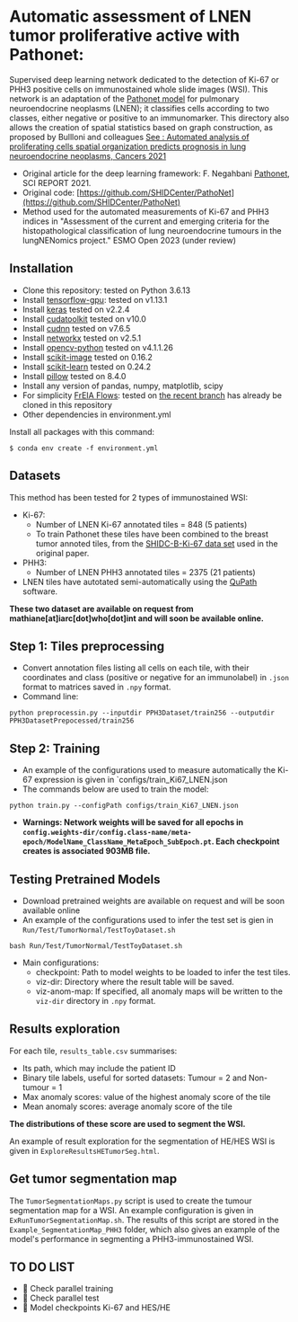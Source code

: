 # Automatic assessment of LNEN tumor proliferative active with Pathonet:
Supervised deep learning network dedicated to the detection of Ki-67 or PHH3 positive cells on immunostained whole slide images (WSI). This network is an adaptation of the [Pathonet model](https://www.nature.com/articles/s41598-021-86912-w) for pulmonary neuroendocrine neoplasms (LNEN); it classifies cells according to two classes, either negative or positive to an immunomarker. This directory also allows the creation of spatial statistics based on graph construction, as proposed by Bullloni and colleagues [See : Automated analysis of proliferating cells spatial organization predicts prognosis in lung neuroendocrine neoplasms, Cancers 2021](https://www.mdpi.com/2072-6694/13/19/4875)

- Original article for the deep learning framework: F. Negahbani [Pathonet](https://www.nature.com/articles/s41598-021-86912-w), SCI REPORT 2021.
- Original code: [https://github.com/SHIDCenter/PathoNet](https://github.com/SHIDCenter/PathoNet)
- Method used for the automated measurements of Ki-67 and PHH3 indices in "Assessment of the current and emerging criteria for the histopathological classification of lung neuroendocrine tumours in the lungNENomics project." ESMO Open 2023 (under review)

## Installation
- Clone this repository: tested on Python 3.6.13
- Install [tensorflow-gpu](https://www.tensorflow.org/?hl=fr): tested on v1.13.1
- Install [keras](https://keras.io/) tested on v2.2.4
- Install [cudatoolkit](https://developer.nvidia.com/cuda-toolkit) tested on v10.0
- Install [cudnn](https://developer.nvidia.com/cudnn) tested on v7.6.5
- Install [networkx](https://networkx.org/) tested on v2.5.1
- Install [opencv-python](https://docs.opencv.org/3.4/d6/d00/tutorial_py_root.html) tested on v4.1.1.26
- Install [scikit-image](https://scikit-image.org/) tested on 0.16.2
- Install [scikit-learn](https://scikit-learn.org/stable/) tested on 0.24.2
- Install [pillow](https://pillow.readthedocs.io/en/stable/)  tested on 8.4.0
- Install any version of pandas, numpy, matplotlib, scipy
- For simplicity [FrEIA Flows](https://github.com/VLL-HD/FrEIA): tested on [the recent branch](https://github.com/VLL-HD/FrEIA/tree/4e0c6ab42b26ec6e41b1ee2abb1a8b6562752b00) has already be cloned in this repository
- Other dependencies in environment.yml

Install all packages with this command:
```
$ conda env create -f environment.yml
```

## Datasets
This method has been tested for 2 types of immunostained WSI:
+ Ki-67:
    + Number of LNEN Ki-67 annotated tiles = 848 (5 patients)
    + To train Pathonet these tiles have been combined to the breast tumor annoted tiles, from the [SHIDC-B-Ki-67 data set](https://shiraz-hidc.com/service/ki-67-dataset/) used in the original paper.
+ PHH3:
    + Number of LNEN PHH3 annotated tiles = 2375 (21 patients)
+ LNEN tiles have autotated semi-automatically using the [QuPath](https://qupath.github.io/) software.

**These two dataset are available on request from mathiane[at]iarc[dot]who[dot]int and will soon be available online.**

## Step 1: Tiles preprocessing 
- Convert annotation files listing all cells on each tile, with their coordinates and class (positive or negative for an immunolabel) in `.json` format to matrices saved in `.npy` format.
- Command line:
```
python preprocessin.py --inputdir PPH3Dataset/train256 --outputdir PPH3DatasetPrepocessed/train256
```

## Step 2: Training
- An example of the configurations used to measure automatically the Ki-67 expression is given in `configs/train_Ki67_LNEN.json
- The commands below are used to train the model:
```
python train.py --configPath configs/train_Ki67_LNEN.json
```
- **Warnings: Network weights will be saved for all epochs in `config.weights-dir/config.class-name/meta-epoch/ModelName_ClassName_MetaEpoch_SubEpoch.pt`. Each checkpoint creates is associated 903MB file.**

## Testing Pretrained Models
- Download pretrained weights are available on request and will be soon available online 
- An example of the configurations used to infer the test set is gien in `Run/Test/TumorNormal/TestToyDataset.sh`
```
bash Run/Test/TumorNormal/TestToyDataset.sh
```
- Main configurations:
    + checkpoint: Path to model weights to be loaded to infer the test tiles.
    + viz-dir: Directory where the result table will be saved.
    + viz-anom-map: If specified, all anomaly maps will be written to the `viz-dir` directory in `.npy` format.

## Results exploration
For each tile, `results_table.csv` summarises:
- Its path, which may include the patient ID
- Binary tile labels, useful for sorted datasets: Tumour = 2 and Non-tumour = 1 
- Max anomaly scores: value of the highest anomaly score of the tile
- Mean anomaly scores: average anomaly score of the tile

**The distributions of these score are used to segment the WSI.**

An example of result exploration for the segmentation of HE/HES WSI is given in `ExploreResultsHETumorSeg.html`.

## Get tumor segmentation map 

The `TumorSegmentationMaps.py` script is used to create the tumour segmentation map for a WSI. An example configuration is given in `ExRunTumorSegmentationMap.sh`. The results of this script are stored in the `Example_SegmentationMap_PHH3` folder, which also gives an example of the model's performance in segmenting a PHH3-immunostained WSI.

## TO DO LIST

+ :construction: Check parallel training 
+ :construction: Check parallel test
+ :construction: Model checkpoints Ki-67 and HES/HE